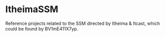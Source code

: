 # ItheimaSSM
Reference projects related to the SSM directed by Itheima &amp; Itcast, which could be found by BV1mE411X7yp.

